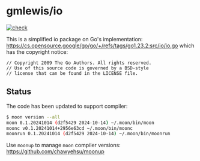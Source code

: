 # gmlewis/io
[![check](https://github.com/gmlewis/moonbit-io/actions/workflows/check.yml/badge.svg)](https://github.com/gmlewis/moonbit-io/actions/workflows/check.yml)

This is a simplified io package on Go's implementation:
https://cs.opensource.google/go/go/+/refs/tags/go1.23.2:src/io/io.go
which has the copyright notice:

```
// Copyright 2009 The Go Authors. All rights reserved.
// Use of this source code is governed by a BSD-style
// license that can be found in the LICENSE file.
```

## Status

The code has been updated to support compiler:

```bash
$ moon version --all
moon 0.1.20241014 (d2f5429 2024-10-14) ~/.moon/bin/moon
moonc v0.1.20241014+2956e63cd ~/.moon/bin/moonc
moonrun 0.1.20241014 (d2f5429 2024-10-14) ~/.moon/bin/moonrun
```

Use `moonup` to manage `moon` compiler versions:
https://github.com/chawyehsu/moonup

